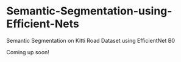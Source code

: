 # Semantic-Segmentation-using-Efficient-Nets
Semantic Segmentation on Kitti Road Dataset using EfficientNet B0


Coming up soon!
